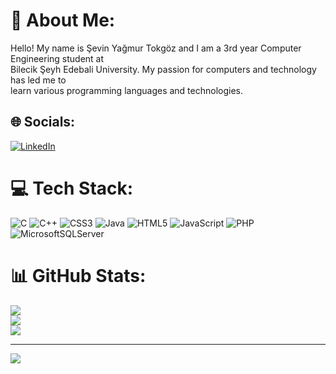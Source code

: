 # 💫 About Me:
Hello! My name is Şevin Yağmur Tokgöz and I am a 3rd year Computer Engineering student at<br> Bilecik Şeyh Edebali University. My passion for computers and technology has led me to<br> learn various programming languages  and technologies.


## 🌐 Socials:
[![LinkedIn](https://img.shields.io/badge/LinkedIn-%230077B5.svg?logo=linkedin&logoColor=white)](https://linkedin.com/in/https://www.linkedin.com/in/ya%C4%9Fmur-tokg%C3%B6z-a7307a1bb/) 

# 💻 Tech Stack:
![C](https://img.shields.io/badge/c-%2300599C.svg?style=for-the-badge&logo=c&logoColor=white) ![C++](https://img.shields.io/badge/c++-%2300599C.svg?style=for-the-badge&logo=c%2B%2B&logoColor=white) ![CSS3](https://img.shields.io/badge/css3-%231572B6.svg?style=for-the-badge&logo=css3&logoColor=white) ![Java](https://img.shields.io/badge/java-%23ED8B00.svg?style=for-the-badge&logo=java&logoColor=white) ![HTML5](https://img.shields.io/badge/html5-%23E34F26.svg?style=for-the-badge&logo=html5&logoColor=white) ![JavaScript](https://img.shields.io/badge/javascript-%23323330.svg?style=for-the-badge&logo=javascript&logoColor=%23F7DF1E) ![PHP](https://img.shields.io/badge/php-%23777BB4.svg?style=for-the-badge&logo=php&logoColor=white) ![MicrosoftSQLServer](https://img.shields.io/badge/Microsoft%20SQL%20Sever-CC2927?style=for-the-badge&logo=microsoft%20sql%20server&logoColor=white)
# 📊 GitHub Stats:
![](https://github-readme-stats.vercel.app/api?username=syagmurtokgoz&theme=dark&hide_border=false&include_all_commits=false&count_private=false)<br/>
![](https://github-readme-streak-stats.herokuapp.com/?user=syagmurtokgoz&theme=dark&hide_border=false)<br/>
![](https://github-readme-stats.vercel.app/api/top-langs/?username=syagmurtokgoz&theme=dark&hide_border=false&include_all_commits=false&count_private=false&layout=compact)

---
[![](https://visitcount.itsvg.in/api?id=syagmurtokgoz&icon=0&color=0)](https://visitcount.itsvg.in)

<!-- Proudly created with GPRM ( https://gprm.itsvg.in ) -->
